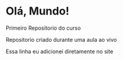# Olá, Mundo!
Primeiro Repositorio do curso

Repositorio criado durante uma aula ao vivo

Essa linha eu adicionei diretamente no site
